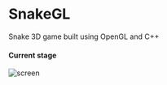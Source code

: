 SnakeGL
=======

Snake 3D game built using OpenGL and C++

#### Current stage

![screen][1]

  [1]: http://i.imgur.com/aUNjn8N.png
